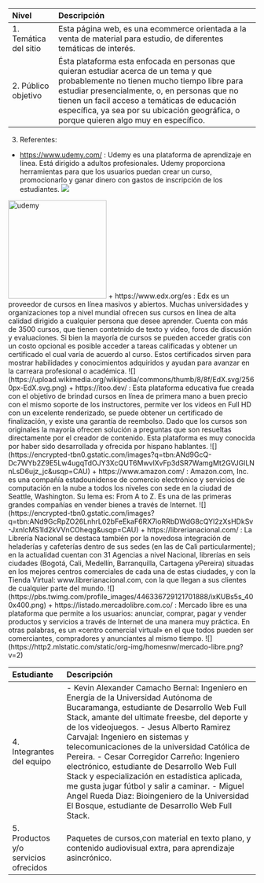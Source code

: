 |Nivel| Descripción|
|:---------|:--------------|
|1. Temática del sitio | Esta página web, es una ecommerce orientada a la venta de material para estudio, de diferentes temáticas de interés.|
|2. Público objetivo | Ésta plataforma esta enfocada en personas que quieran estudiar acerca de un tema y que probablemente no tienen mucho tiempo libre para estudiar presencialmente, o, en personas que no tienen un facil acceso a temáticas de educación específica, ya sea por su ubicación geográfica, o porque quieren algo muy en específico.|
3. Referentes:
+ https://www.udemy.com/ : Udemy es una plataforma de aprendizaje en línea. Está dirigido a adultos profesionales. Udemy proporciona herramientas para que los usuarios puedan crear un curso, promocionarlo y ganar dinero con gastos de inscripción de los estudiantes.
![](https://logos-marcas.com/wp-content/uploads/2021/11/Udemy-Logo.png)
<img src="https://logos-marcas.com/wp-content/uploads/2021/11/Udemy-Logo.png" alt="udemy" width="200"/>
+ https://www.edx.org/es : Edx es un proveedor de cursos en línea masivos y abiertos. Muchas universidades y organizaciones top a nivel mundial ofrecen sus cursos en línea de alta calidad dirigido a cualquier persona que desee aprender. Cuenta con más de 3500 cursos, que tienen contetnido de texto y video, foros de discusión y evaluaciones. Si bien la mayoría de cursos se pueden acceder gratis con un costo opcional es posible acceder a tareas calificadas y obtener un certificado el cual varía de acuerdo al curso. Estos certificados sirven para mostrar habilidades y conocimientos adquiridos y ayudan para avanzar en la carreara profesional o académica.
![](https://upload.wikimedia.org/wikipedia/commons/thumb/8/8f/EdX.svg/2560px-EdX.svg.png)
+ https://itoo.dev/ : Esta plataforma educativa fue creada con el objetivo de brindad cursos en línea de primera mano a buen precio con el mismo soporte de los instructores, permite ver los videos en Full HD con un excelente renderizado, se puede obtener un certificado de finalización, y existe una garantía de reembolso. Dado que los cursos son originales la mayoría ofrecen solución a preguntas que son resueltas directamente por el creador de contenido. Esta plataforma es muy conocida por haber sido desarrollada y ofrecida por hispano hablantes. 
![](https://encrypted-tbn0.gstatic.com/images?q=tbn:ANd9GcQ-Dc7WYb2Z9E5Lw4ugqTdOJY3XcQUT6MwvlXvFp3dSR7WamgMt2GVJGlLNnLsD6ujz_jc&usqp=CAU)
+ https://www.amazon.com/ : Amazon.com, Inc. es una compañía estadounidense de comercio electrónico y servicios de computación en la nube a todos los niveles con sede en la ciudad de Seattle, Washington. Su lema es: From A to Z. Es una de las primeras grandes compañías en vender bienes a través de Internet. 
![](https://encrypted-tbn0.gstatic.com/images?q=tbn:ANd9GcRpZO26LnhrL02bFeEkaF6RX7ioRRbDWdG8cQYl2zXsHDkSv-JxnIcMS1Id2kVVnCOheqg&usqp=CAU)
+ https://librerianacional.com/ : La Librería Nacional se destaca también por la novedosa integración de heladerías y cafeterías dentro de sus sedes (en las de Cali particularmente); en la actualidad cuentan con 31 Agencias a nivel Nacional, librerías en seis ciudades (Bogotá, Cali, Medellín, Barranquilla, Cartagena yPereira) situadas en los mejores centros comerciales de cada una de estas ciudades, y con la Tienda Virtual: www.librerianacional.com, con la que llegan a sus clientes de cualquier parte del mundo. 
![](https://pbs.twimg.com/profile_images/446336729121701888/ixKUBs5s_400x400.png)
+ https://listado.mercadolibre.com.co/ : Mercado libre es una plataforma que permite a los usuarios: anunciar, comprar, pagar y vender productos y servicios a través de Internet de una manera muy práctica. En otras palabras, es un «centro comercial virtual» en el que todos pueden ser comerciantes, compradores y anunciantes al mismo tiempo.
![](https://http2.mlstatic.com/static/org-img/homesnw/mercado-libre.png?v=2)

|Estudiante| Descripción|
|:-------------|:-------------|
|4. Integrantes del equipo |- Kevin Alexander Camacho Bernal: Ingeniero en Energía de la Universidad Autónoma de Bucaramanga, estudiante de Desarrollo Web Full Stack, amante del ultimate freesbe, del deporte y de los videojuegos. - Jesus Alberto Ramirez Carvajal: Ingeniero en sistemas y telecomunicaciones de la universidad Católica de Pereira. - Cesar Corregidor Carreño: Ingeniero electrónico, estudiante de Desarrollo Web Full Stack y especialización en estadística aplicada, me gusta jugar fútbol y salir a caminar. - Miguel Angel Rueda Diaz: Bioingeniero de la Universidad El Bosque, estudiante de Desarrollo Web Full Stack.|
|5. Productos y/o servicios ofrecidos | Paquetes de cursos,con material en texto plano, y contenido audiovisual extra, para aprendizaje asincrónico.|
